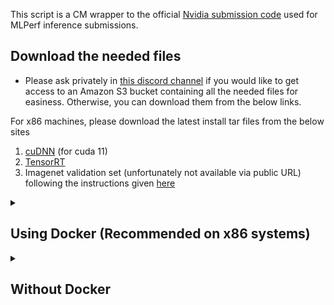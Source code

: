 This script is a CM wrapper to the official [Nvidia submission code](https://github.com/mlcommons/inference_results_v3.0/tree/master/closed/NVIDIA) used for MLPerf inference submissions. 



## Download the needed files

* Please ask privately in [this discord channel](https://discord.gg/y7hupJsUNb) if you would like to get access to an Amazon S3 bucket containing all the needed files for easiness. Otherwise, you can download them from the below links.
  
For x86 machines, please download the latest install tar files from the below sites
1. [cuDNN](https://developer.nvidia.com/cudnn) (for cuda 11)
2. [TensorRT](https://developer.nvidia.com/tensorrt)
3. Imagenet validation set (unfortunately not available via public URL) following the instructions given [here](https://github.com/mlcommons/ck/blob/master/cm-mlops/script/get-dataset-imagenet-val/README-extra.md)

<details>

<summary>
    
## Using Docker (Recommended on x86 systems)

</summary>
Assuming all the downloaded files are to the user home directory please do the following steps:

1. Build the docker container and mount the paths from the host machine
  ```bash
  cm docker script --tags=build,nvidia,inference,server \
  --cuda_run_file_path=$HOME/cuda_11.8.0_520.61.05_linux.run \
--tensorrt_tar_file_path=$HOME/TensorRT-8.6.1.6.Linux.x86_64-gnu.cuda-11.8.tar.gz \
--cudnn_tar_file_path=$HOME/cudnn-linux-x86_64-8.9.2.26_cuda11-archive.tar.xz 
--imagenet_path=$HOME/imagenet-2012-val \
--scratch_path=/disk2/mlperf_scratch \
--docker_cm_repo=ctuning@mlcommons-ck  \
--results_dir=$HOME/results_dir \
--submission_dir=$HOME/submission_dir \
    --adr.compiler.tags=gcc
```
    * Use `--docker_cache=no` to turn off docker caching
    * Use `--docker_run_cmd_prefix="cm pull repo mlcommons@ck"` to update the CK repository when docker caching is used
    * Use `--custom_system=no` if you are using a similar system to the [Nvidia submission systems for MLPerf inference 3.0](https://github.com/mlcommons/inference_results_v3.0/tree/main/closed/NVIDIA/systems).

2. At the end of the build you'll get the following prompt unless you have chosen `--custom_system=no`. Please give a system name and say yes to generating the configuration files
### Example output
```
============================================
=> A system ID is a string containing only letters, numbers, and underscores
=> that is used as the human-readable name of the system. It is also used as
=> the system name when creating the measurements/ and results/ entries.
=> This string should also start with a letter to be a valid Python enum member name.
=> Specify the system ID to use for the current system: phoenix
  => Reloaded system list. MATCHED_SYSTEM: KnownSystem.phoenix
=> This script will generate Benchmark Configuration stubs for the detected system.
Continue? [y/n]: y
```
Now you'll be inside the CM Nvidia docker container and can run further scripts. 

3. Once the build is complete, you can proceed with any further CM scripts like for MLPerf inference. You can also save the container at this stage using [docker commit](https://docs.docker.com/engine/reference/commandline/commit/) so that it can be launched later without having to go through the previous steps.

</details>

<details>

<summary>

## Without Docker
</summary>

1. Install CUDA
If CUDA is not detected, CM should download and install it automatically when you run the workflow. 
** Nvidia drivers are expected to be installed on the system **


2. Install cuDNN

```bash
cmr "get cudnn" --input=<PATH_TO_CUDNN_TAR_FILE>
```

3. Install TensorRT
```bash
cmr "get tensorrt _dev" --input=<PATH_TO_TENSORRT_TAR_FILE>
```

On non x86 systems like Nvidia Orin, you can do a package manager install and then CM should pick up the installation automatically during the workflow run.

4. Build the Nvidia inference server 
```
cmr "build nvidia inference server" \
--adr.install-cuda-prebuilt.local_run_file_path=/data/cuda_11.8.0_520.61.05_linux.run \
--adr.tensorrt.tar_file=/data/TensorRT-8.6.1.6.Linux.x86_64-gnu.cuda-11.8.tar.gz \
--adr.cudnn.tar_file=/data/cudnn-linux-x86_64-8.9.2.26_cuda11-archive.tar.xz \
--adr.compiler.tags=gcc \
[--custom_system=no]
```
Use `--custom_system=no` if you are using a similar system system to the [Nvidia submission systems for MLPerf inference 3.0](https://github.com/mlcommons/inference_results_v3.0/tree/main/closed/NVIDIA/systems).

5. At the end of the build you'll get the following prompt unless you have chosen `--custom_system=no`. Please give a system name and say yes to generating the configuration files

### Example output

```
============================================
=> A system ID is a string containing only letters, numbers, and underscores
=> that is used as the human-readable name of the system. It is also used as
=> the system name when creating the measurements/ and results/ entries.
=> This string should also start with a letter to be a valid Python enum member name.
=> Specify the system ID to use for the current system: phoenix
  => Reloaded system list. MATCHED_SYSTEM: KnownSystem.phoenix
=> This script will generate Benchmark Configuration stubs for the detected system.
Continue? [y/n]: y
```
</details>


